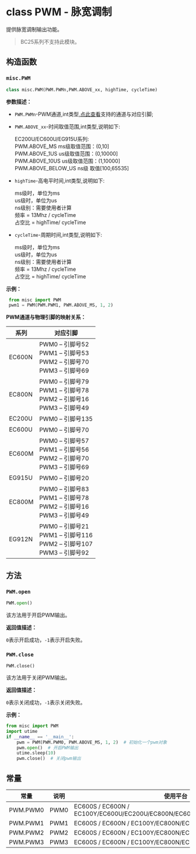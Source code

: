 # class PWM - 脉宽调制

提供脉宽调制输出功能。

> BC25系列不支持此模块。

## 构造函数

### `misc.PWM`

```python
class misc.PWM(PWM.PWMn,PWM.ABOVE_xx, highTime, cycleTime)
```

**参数描述：**

- `PWM.PWMn`-PWM通道,int类型,<a href="#label_pwmmap">点此查看</a>支持的通道与对应引脚;

- `PWM.ABOVE_xx`-时间取值范围,int类型,说明如下:

  EC200U/EC600U/EG915U系列:<br />PWM.ABOVE_MS				          ms级取值范围：(0,10]<br/>PWM.ABOVE_1US				        us级取值范围：(0,10000]<br/>PWM.ABOVE_10US				      us级取值范围：(1,10000]<br/>PWM.ABOVE_BELOW_US			ns级 取值[100,65535]

- `highTime`-高电平时间,int类型,说明如下:

  ms级时，单位为ms<br/>us级时，单位为us<br/>ns级别：需要使用者计算<br/>               频率 = 13Mhz / cycleTime<br/>               占空比 = highTime/ cycleTime

- `cycleTime`-周期时间,int类型,说明如下:

  ms级时，单位为ms<br/>us级时，单位为us<br/>ns级别：需要使用者计算<br/>             频率 = 13Mhz / cycleTime<br/>             占空比 = highTime/ cycleTime

**示例：**

```python
 from misc import PWM
 pwm1 = PWM(PWM.PWM1, PWM.ABOVE_MS, 1, 2)
```

<span id="label_pwmmap">**PWM通道与物理引脚的映射关系：**</span>

| 系列   | 对应引脚                                                     |
| ------ | ------------------------------------------------------------ |
| EC600N | PWM0 – 引脚号52<br/>PWM1 – 引脚号53<br/>PWM2 – 引脚号70<br/>PWM3 – 引脚号69 |
| EC800N | PWM0 – 引脚号79<br/>PWM1 – 引脚号78<br/>PWM2 – 引脚号16<br/>PWM3 – 引脚号49 |
| EC200U | PWM0 – 引脚号135                                             |
| EC600U | PWM0 – 引脚号70                                              |
| EC600M | PWM0 – 引脚号57<br/>PWM1 – 引脚号56<br/>PWM2 – 引脚号70<br/>PWM3 – 引脚号69 |
| EG915U | PWM0 – 引脚号20                                              |
| EC800M | PWM0 – 引脚号83<br/>PWM1 – 引脚号78<br/>PWM2 – 引脚号16<br/>PWM3 – 引脚号49 |
| EG912N | PWM0 – 引脚号21<br/>PWM1 – 引脚号116<br/>PWM2 – 引脚号107<br/>PWM3 – 引脚号92 |

## 方法

### `PWM.open`

```python
PWM.open()
```

该方法用于开启PWM输出。

**返回值描述：**

`0`表示开启成功，`-1`表示开启失败。

### `PWM.close`

```
PWM.close()
```

该方法用于关闭PWM输出。

**返回值描述：**

`0`表示关闭成功，`-1`表示关闭失败。

**示例：**

```python
from misc import PWM
import utime
if __name__ == '__main__':
    pwm = PWM(PWM.PWM0, PWM.ABOVE_MS, 1, 2)  # 初始化一个pwm对象
    pwm.open()  # 开启PWM输出
    utime.sleep(10)
    pwm.close()  # 关闭pwm输出
```

## 常量

| 常量     | 说明 | 使用平台                                                     |
| -------- | ---- | ------------------------------------------------------------ |
| PWM.PWM0 | PWM0 | EC600S / EC600N / EC100Y/EC600U/EC200U/EC800N/EC600M/EG915U/EC800M/EG912N |
| PWM.PWM1 | PWM1 | EC600S / EC600N / EC100Y/EC800N/EC600M/EC800M/EG912N         |
| PWM.PWM2 | PWM2 | EC600S / EC600N / EC100Y/EC800N/EC600M/EC800M/EG912N         |
| PWM.PWM3 | PWM3 | EC600S / EC600N / EC100Y/EC800N/EC600M/EC800M/EG912N         |